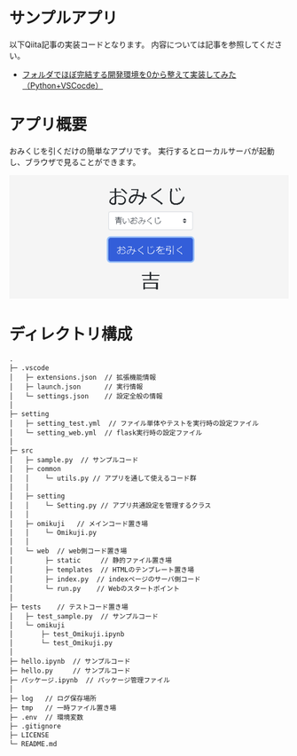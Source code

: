 # サンプルアプリ

以下Qiita記事の実装コードとなります。
内容については記事を参照してください。

+ [フォルダでほぼ完結する開発環境を0から整えて実装してみた（Python+VSCocde）](https://qiita.com/pocokhc/items/105368dc33e3cf534540)


# アプリ概要

おみくじを引くだけの簡単なアプリです。
実行するとローカルサーバが起動し、ブラウザで見ることができます。

![](img/sample.PNG)


# ディレクトリ構成

```
.
├─ .vscode
│   ├─ extensions.json  // 拡張機能情報
│   ├─ launch.json      // 実行情報
│   └─ settings.json    // 設定全般の情報
│
├─ setting
│   ├─ setting_test.yml  // ファイル単体やテストを実行時の設定ファイル
│   └─ setting_web.yml  // flask実行時の設定ファイル
│
├─ src  
│   ├─ sample.py  // サンプルコード
│   ├─ common
│   │    └─ utils.py // アプリを通して使えるコード群
│   │
│   ├─ setting
│   │    └─ Setting.py // アプリ共通設定を管理するクラス
│   │
│   ├─ omikuji   // メインコード置き場
│   │    └─ Omikuji.py
│   │ 
│   └─ web  // web側コード置き場
│        ├─ static     // 静的ファイル置き場
│        ├─ templates  // HTMLのテンプレート置き場
│        ├─ index.py  // indexページのサーバ側コード
│        └─ run.py    // Webのスタートポイント
│ 
├─ tests    // テストコード置き場
│   ├─ test_sample.py  // サンプルコード
│   └─ omikuji
│       ├─ test_Omikuji.ipynb
│       └─ test_Omikuji.py
│
├─ hello.ipynb  // サンプルコード
├─ hello.py     // サンプルコード
├─ パッケージ.ipynb  // パッケージ管理ファイル
│
├─ log   // ログ保存場所
├─ tmp   // 一時ファイル置き場
├─ .env  // 環境変数
├─ .gitignore
├─ LICENSE
└─ README.md
```

